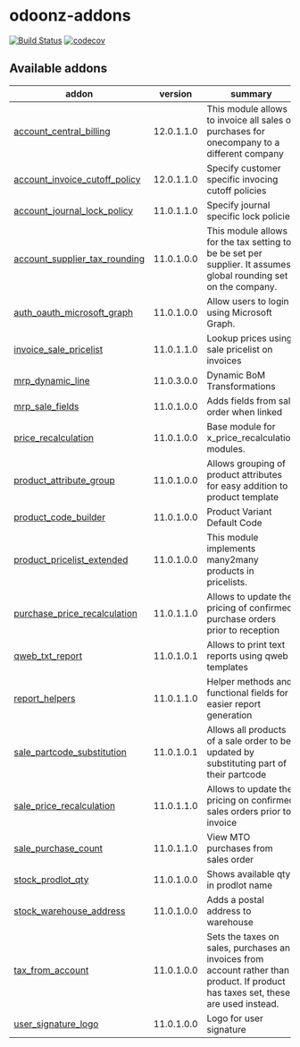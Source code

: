 # odoonz-addons
[![Build Status](https://travis-ci.org/odoonz/odoonz-addons.svg?branch=12.0)](https://travis-ci.org/odoonz/odoonz-addons?branch=11.0)
[![codecov](https://codecov.io/gh/odoonz/odoonz-addons/branch/12.0/graph/badge.svg)](https://codecov.io/gh/odoonz/odoonz-addons/branch/11.0)

[//]: # (addons)

Available addons
----------------
addon | version | summary
--- | --- | ---
[account_central_billing](account_central_billing/) | 12.0.1.1.0 | This module allows to invoice all sales or purchases for onecompany to a different company
[account_invoice_cutoff_policy](account_invoice_cutoff_policy/) | 12.0.1.1.0 | Specify customer specific invocing cutoff policies
[account_journal_lock_policy](account_journal_lock_policy/) | 11.0.1.1.0 | Specify journal specific lock policies
[account_supplier_tax_rounding](account_supplier_tax_rounding/) | 11.0.1.0.0 | This module allows for the tax setting to be be set per supplier. It assumes global rounding set on the company.
[auth_oauth_microsoft_graph](auth_oauth_microsoft_graph/) | 11.0.1.0.0 | Allow users to login using Microsoft Graph.
[invoice_sale_pricelist](invoice_sale_pricelist/) | 11.0.1.1.0 | Lookup prices using sale pricelist on invoices
[mrp_dynamic_line](mrp_dynamic_line/) | 11.0.3.0.0 | Dynamic BoM Transformations
[mrp_sale_fields](mrp_sale_fields/) | 11.0.1.0.0 | Adds fields from sale order when linked
[price_recalculation](price_recalculation/) | 11.0.1.0.0 | Base module for x_price_recalculation modules.
[product_attribute_group](product_attribute_group/) | 11.0.1.0.0 | Allows grouping of product attributes for easy addition to a product template
[product_code_builder](product_code_builder/) | 11.0.1.0.0 | Product Variant Default Code
[product_pricelist_extended](product_pricelist_extended/) | 11.0.1.0.0 | This module implements many2many products in pricelists.
[purchase_price_recalculation](purchase_price_recalculation/) | 11.0.1.1.0 | Allows to update the pricing of confirmed purchase orders prior to reception
[qweb_txt_report](qweb_txt_report/) | 11.0.1.0.1 | Allows to print text reports using qweb templates
[report_helpers](report_helpers/) | 11.0.1.1.0 | Helper methods and functional fields for easier report generation
[sale_partcode_substitution](sale_partcode_substitution/) | 11.0.1.0.1 | Allows all products of a sale order to be updated by substituting part of their partcode
[sale_price_recalculation](sale_price_recalculation/) | 11.0.1.1.0 | Allows to update the pricing on confirmed sales orders prior to invoice
[sale_purchase_count](sale_purchase_count/) | 11.0.1.1.0 | View MTO purchases from sales order
[stock_prodlot_qty](stock_prodlot_qty/) | 11.0.1.0.0 | Shows available qty in prodlot name
[stock_warehouse_address](stock_warehouse_address/) | 11.0.1.0.0 | Adds a postal address to warehouse
[tax_from_account](tax_from_account/) | 11.0.1.0.0 | Sets the taxes on sales, purchases and invoices from account rather than product. If product has taxes set, these are used instead.
[user_signature_logo](user_signature_logo/) | 11.0.1.0.0 | Logo for user signature

[//]: # (end addons)
